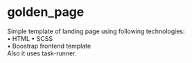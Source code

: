 # golden_page

Simple template of landing page using following technologies:<br>
• HTML
• SCSS<br>
• Boostrap frontend template<br>
Also it uses task-runner.<br>
